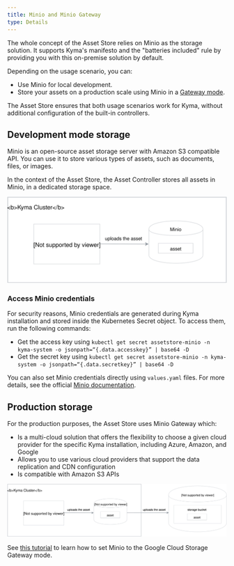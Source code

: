 ```yaml
---
title: Minio and Minio Gateway
type: Details
---
```


The whole concept of the Asset Store relies on Minio as the storage solution. It supports Kyma's manifesto and the "batteries included" rule by providing you with this on-premise solution by default.

Depending on the usage scenario, you can:
- Use Minio for local development.
- Store your assets on a production scale using Minio in a [Gateway mode](https://github.com/minio/minio/tree/master/docs/gateway).

The Asset Store ensures that both usage scenarios work for Kyma, without additional configuration of the built-in controllers.


## Development mode storage

Minio is an open-source asset storage server with Amazon S3 compatible API. You can use it to store various types of assets, such as documents, files, or images.

In the context of the Asset Store, the Asset Controller stores all assets in Minio, in a dedicated storage space.

![](./assets/minio.svg)

### Access Minio credentials

For security reasons, Minio credentials are generated during Kyma installation and stored inside the Kubernetes Secret object. To access them, run the following commands:

- Get the access key using `kubectl get secret assetstore-minio -n kyma-system -o jsonpath=“{.data.accesskey}” | base64 -D`
- Get the secret key using `kubectl get secret assetstore-minio -n kyma-system -o jsonpath=“{.data.secretkey}” | base64 -D`

You can also set Minio credentials directly using `values.yaml` files. For more details, see the official [Minio documentation](https://github.com/helm/charts/tree/master/stable/minio#configuration).


## Production storage

For the production purposes, the Asset Store uses Minio Gateway which:

- Is a multi-cloud solution that offers the flexibility to choose a given cloud provider for the specific Kyma installation, including Azure, Amazon, and Google
- Allows you to use various cloud providers that support the data replication and CDN configuration
- Is compatible with Amazon S3 APIs


![](./assets/minio-gateway.svg)

See [this tutorial](#tutorials-set-minio-to-the-google-cloud-storage-gateway-mode) to learn how to set Minio to the Google Cloud Storage Gateway mode.